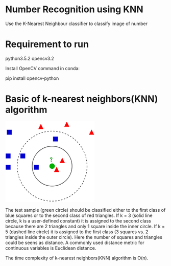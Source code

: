 # Number Recognition using KNN

Use the K-Nearest Neighbour classifier to classify image of number

# Requirement to run
python3.5.2 
opencv3.2

Install OpenCV command in conda:

pip install opencv-python
# Basic of k-nearest neighbors(KNN)  algorithm
![image](https://github.com/wangjinlong9788/NumberRecognitionKNN/blob/master/279px-KnnClassification.svg.png)

The test sample (green circle) should be classified either to the first class of blue squares or to the second class of red triangles. If k = 3 (solid line circle, k is a user-defined constant) it is assigned to the second class because there are 2 triangles and only 1 square inside the inner circle. If k = 5 (dashed line circle) it is assigned to the first class (3 squares vs. 2 triangles inside the outer circle). Here the number of squares and triangles could be seens as distance. A commonly used distance metric for continuous variables is Euclidean distance.

The time complexity of k-nearest neighbors(KNN)  algorithm is O(n). 
